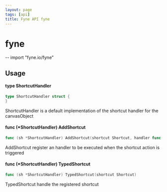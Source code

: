 ```yaml
---
layout: page
tags: [api]
title: Fyne API fyne
---
```


# fyne
--
    import "fyne.io/fyne"

## Usage

#### type ShortcutHandler

```go
type ShortcutHandler struct {
}
```

ShortcutHandler is a default implementation of the shortcut handler for the
canvasObject

#### func (*ShortcutHandler) AddShortcut

```go
func (sh *ShortcutHandler) AddShortcut(shortcut Shortcut, handler func(shortcut Shortcut))
```
AddShortcut register an handler to be executed when the shortcut action is
triggered

#### func (*ShortcutHandler) TypedShortcut

```go
func (sh *ShortcutHandler) TypedShortcut(shortcut Shortcut)
```
TypedShortcut handle the registered shortcut
